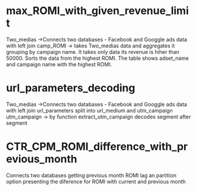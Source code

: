# max_ROMI_with_given_revenue_limit

Two_medias ->Connects two databases - Facebook and Googgle ads data with left join
camp_ROMI -> takes Two_medias data and aggregates it grouping by campaign name. It takes only data its revenue is hiher than 50000. Sorts the data from the highest ROMI.
The table shows adset_name and campaign name with the highest ROMI.

# url_parameters_decoding

Two_medias ->Connects two databases - Facebook and Googgle ads data with left join
url_parameters split into url_medium and utm_campaign
utm_campaign -> by function extract_utm_campaign decodes segment after segment

# CTR_CPM_ROMI_difference_with_previous_month

Connects two databases
getting previous month ROMI lag an partition option
presenting the diference for ROMI with current and previous month


